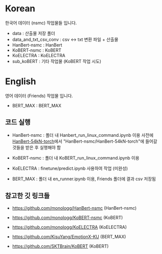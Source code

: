 # Korean

한국어 데이터 (nsmc) 작업물들 입니다.

- data :  산출물 저장 폴더
- data_and_txt_csv_conv : csv <-> txt 변환 파일 + 산출물
- HanBert-nsmc : HanBert
- KoBERT-nsmc : KoBERT
- KoELECTRA : KoELECTRA
- sub_koBERT : 기타 작업물 (KoBERT 작업 시도)

# English
영어 데이터 (Friends) 작업물 입니다.

- BERT_MAX : BERT_MAX

## 코드 실행

- HanBert-nsmc : 폴더 내 Hanbert_run_linux_command.ipynb 이용 사전에 [HanBert-54kN-torch](https://drive.google.com/file/d/1LUyrnhuNC3e8oD2QMJv8tIDrXrxzmdu4/view)에서 "HanBert-nsmc/HanBert-54kN-torch"에 들어갈 것들을 받은 후 실행해야 함
 

- KoBERT-nsmc : 폴더 내 KoBERT_run_linux_command.ipynb 이용

- KoELECTRA : finetune/predict.ipynb 사용하여 작업 (미완성)

- BERT_MAX : 폴더 내 en_runner.ipynb 이용, Friends 폴더에 결과 csv 저장됨


## 참고한 깃 링크들

- <https://github.com/monologg/HanBert-nsmc> (HanBert-nsmc)
- <https://github.com/monologg/KoBERT-nsmc> (KoBERT)
- <https://github.com/monologg/KoELECTRA> (KoELECTRA)

- <https://github.com/KisuYang/EmotionX-KU> (BERT_MAX)

- <https://github.com/SKTBrain/KoBERT> (KoBERT)